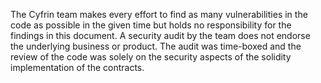 The Cyfrin team makes every effort to find as many vulnerabilities in the code as possible in the given time but holds no responsibility for the findings in this document.
A security audit by the team does not endorse the underlying business or product. The audit was time-boxed and the review of the code was solely on the security aspects of the solidity implementation of the contracts.

